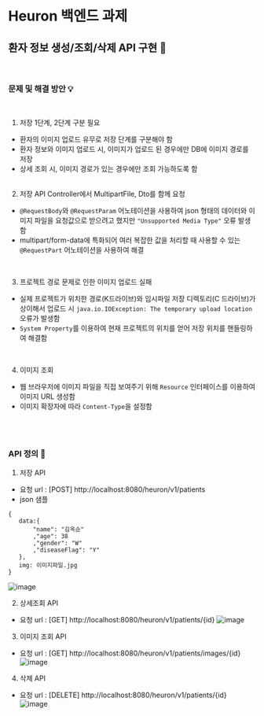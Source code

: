 # Heuron 백엔드 과제 
## 환자 정보 생성/조회/삭제 API 구현  🏥

<br>

### 문제 및 해결 방안 💡
<br>

1. 저장 1단계, 2단계 구분 필요
- 환자의 이미지 업로드 유무로 저장 단계를 구분해야 함
- 환자 정보와 이미지 업로드 시, 이미지가 업로드 된 경우에만 DB에 이미지 경로를 저장
- 상세 조회 시, 이미지 경로가 있는 경우에만 조회 가능하도록 함
   <br><br>
2. 저장 API Controller에서 MultipartFile, Dto를 함께 요청

- `@RequestBody`와 `@RequestParam` 어노테이션을 사용하여 json 형태의 데이터와 이미지 파일을 요청값으로 받으려고 했지만 `"Unsupported Media Type"` 오류 발생함
- multipart/form-data에 특화되어 여러 복잡한 값을 처리할 때 사용할 수 있는 `@RequestPart` 어노테이션을 사용하여 해결

<br>

3. 프로젝트 경로 문제로 인한 이미지 업로드 실패
- 실제 프로젝트가 위치한 경로(K드라이브)와 임시파일 저장 디렉토리(C 드라이브)가 상이해서 업로드 시 `java.io.IOException: The temporary upload location` 오류가 발생함
- `System Property`를 이용하여 현재 프로젝트의 위치를 얻어 저장 위치를 핸들링하여 해결함

<br>

4. 이미지 조회
- 웹 브라우저에 이미지 파일을 직접 보여주기 위해 `Resource` 인터페이스를 이용하여 이미지 URL 생성함 
- 이미지 확장자에 따라 `Content-Type`을 설정함
<br><br><br><br>

### API 정의 📖

1) 저장 API 
- 요청 url
  : [POST] http://localhost:8080/heuron/v1/patients
- json 샘플 
```
{
   data:{
       "name": "김옥순"
       ,"age": 38
       ,"gender": "W"
       ,"diseaseFlag": "Y"
   },
   img: 이미지파일.jpg
}
```

![image](https://github.com/yuhaeni/heuron-backend/assets/55648249/6965a637-ab7c-4207-943c-e73f1945e62a)

2) 상세조회 API
- 요청 url
  : [GET] http://localhost:8080/heuron/v1/patients/{id}
![image](https://github.com/yuhaeni/heuron-backend/assets/55648249/f0d7671c-68c3-4cce-8d06-4c29518b199e)


3) 이미지 조회 API
- 요청 url
  : [GET] http://localhost:8080/heuron/v1/patients/images/{id}
![image](https://github.com/yuhaeni/heuron-backend/assets/55648249/0934cd4a-7978-4814-b13e-12b2a1d8802d)


4) 삭제 API
- 요청 url
  : [DELETE] http://localhost:8080/heuron/v1/patients/{id}
![image](https://github.com/yuhaeni/heuron-backend/assets/55648249/e62b5e18-0947-4f62-be61-02471bef313f)




